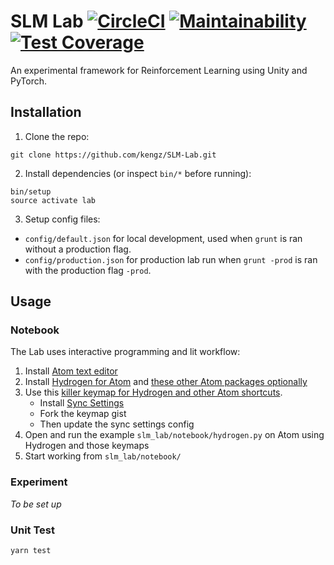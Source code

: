 # SLM Lab [![CircleCI](https://circleci.com/gh/kengz/SLM-Lab.svg?style=shield)](https://circleci.com/gh/kengz/SLM-Lab) [![Maintainability](https://api.codeclimate.com/v1/badges/20c6a124c468b4d3e967/maintainability)](https://codeclimate.com/github/kengz/SLM-Lab/maintainability) [![Test Coverage](https://api.codeclimate.com/v1/badges/20c6a124c468b4d3e967/test_coverage)](https://codeclimate.com/github/kengz/SLM-Lab/test_coverage)
An experimental framework for Reinforcement Learning using Unity and PyTorch.

## Installation

1. Clone the repo:
  ```shell
  git clone https://github.com/kengz/SLM-Lab.git
  ```

2. Install dependencies (or inspect `bin/*` before running):
  ```shell
  bin/setup
  source activate lab
  ```

3. Setup config files:
  -  `config/default.json` for local development, used when `grunt` is ran without a production flag.
  -  `config/production.json` for production lab run when `grunt -prod` is ran with the production flag `-prod`.

## Usage

### Notebook

The Lab uses interactive programming and lit workflow:

1. Install [Atom text editor](https://atom.io/)
2. Install [Hydrogen for Atom](https://atom.io/packages/hydrogen) and [these other Atom packages optionally](https://gist.github.com/kengz/70c20a0cb238ba1fbb29cdfe402c6470#file-packages-json-L3)
3. Use this [killer keymap for Hydrogen and other Atom shortcuts](https://gist.github.com/kengz/70c20a0cb238ba1fbb29cdfe402c6470#file-keymap-cson-L15-L18).
    - Install [Sync Settings](https://atom.io/packages/sync-settings)
    - Fork the keymap gist
    - Then update the sync settings config
4. Open and run the example `slm_lab/notebook/hydrogen.py` on Atom using Hydrogen and those keymaps
5. Start working from `slm_lab/notebook/`

### Experiment

_To be set up_

### Unit Test

```shell
yarn test
```
